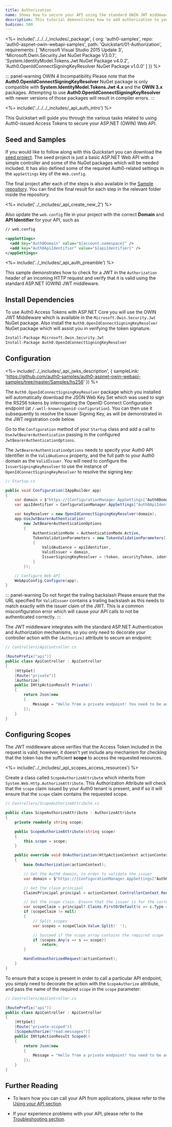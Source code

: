 ```yaml
---
title: Authorization
name: Shows how to secure your API using the standard OWIN JWT middeware
description: This tutorial demonstrates how to add authorization to your ASP.NET OWIN API using Auth0.
budicon: 500
---
```


<%= include('../../../_includes/_package', {
  org: 'auth0-samples',
  repo: 'auth0-aspnet-owin-webapi-samples',
  path: 'Quickstart/01-Authorization',
  requirements: [
    'Microsoft Visual Studio 2015 Update 3',
    'Microsoft.Owin.Security.Jwt NuGet Package V3.0.1',
    'System.IdentityModel.Tokens.Jwt NuGet Package v4.0.2',
    'Auth0.OpenIdConnectSigningKeyResolver NuGet Package v1.0.0'
  ]
}) %>

::: panel-warning OWIN 4 Incompatibility
Please note that the **Auth0.OpenIdConnectSigningKeyResolver** NuGet package is only compatible with **System.IdentityModel.Tokens.Jwt 4.x** and the **OWIN 3.x** packages. Attempting to use **Auth0.OpenIdConnectSigningKeyResolver** with newer versions of those packages will result in compiler errors.
:::

<%= include('../../../_includes/_api_auth_intro') %>

This Quickstart will guide you through the various tasks related to using Auth0-issued Access Tokens to secure your ASP.NET (OWIN) Web API.

## Seed and Samples

If you would like to follow along with this Quickstart you can download the [seed project](https://github.com/auth0-samples/auth0-aspnet-owin-webapi-samples/tree/master/Quickstart/00-Starter-Seed). The seed project is just a basic ASP.NET Web API with a simple controller and some of the NuGet packages which will be needed included. It has also defined some of the required Auth0-related settings in the `appSettings` key of the `Web.config`.

The final project after each of the steps is also available in the [Sample repository](https://github.com/auth0-samples/auth0-aspnet-owin-webapi-samples). You can find the final result for each step in the relevant folder inside the repository.

<%= include('../_includes/_api_create_new_2') %>

Also update the `web.config` file in your project with the correct **Domain** and **API Identifier** for your API, such as

```xml
// web.config

<appSettings>
  <add key="Auth0Domain" value="${account.namespace}" />
  <add key="Auth0ApiIdentifier" value="${apiIdentifier}" />
</appSettings>
```

<%= include('../_includes/_api_auth_preamble') %>

This sample demonstrates how to check for a JWT in the `Authorization` header of an incoming HTTP request and verify that it is valid using the standard ASP.NET (OWIN) JWT middleware.

## Install Dependencies

To use Auth0 Access Tokens with ASP.NET Core you will use the OWIN JWT Middleware which is available in the `Microsoft.Owin.Security.Jwt` NuGet package. Also install the `Auth0.OpenIdConnectSigningKeyResolver` NuGet package which will assist you in verifying the token signature.

```bash
Install-Package Microsoft.Owin.Security.Jwt
Install-Package Auth0.OpenIdConnectSigningKeyResolver
```

## Configuration

<%= include('../_includes/_api_jwks_description', { sampleLink: 'https://github.com/auth0-samples/auth0-aspnet-owin-webapi-samples/tree/master/Samples/hs256' }) %>

The `Auth0.OpenIdConnectSigningKeyResolver` package which you installed will automatically download the JSON Web Key Set which was used to sign the RS256 tokens by interrogating the OpenID Connect Configuration endpoint (at `/.well-known/openid-configuration`). You can then use it subsequently to resolve the Issuer Signing Key, as will be demonstrated in the JWT registration code below.

Go to the `Configuration` method of your `Startup` class and add a call to `UseJwtBearerAuthentication` passing in the configured `JwtBearerAuthenticationOptions`.

The `JwtBearerAuthenticationOptions` needs to specify your Auth0 API Identifier in the `ValidAudience` property, and the full path to your Auth0 domain as the `ValidIssuer`. You will need to configure the `IssuerSigningKeyResolver` to use the instance of `OpenIdConnectSigningKeyResolver` to resolve the signing key:

```csharp
// Startup.cs

public void Configuration(IAppBuilder app)
{
    var domain = $"https://{ConfigurationManager.AppSettings["Auth0Domain"]}/";
    var apiIdentifier = ConfigurationManager.AppSettings["Auth0ApiIdentifier"];

    var keyResolver = new OpenIdConnectSigningKeyResolver(domain);
    app.UseJwtBearerAuthentication(
        new JwtBearerAuthenticationOptions
        {
            AuthenticationMode = AuthenticationMode.Active,
            TokenValidationParameters = new TokenValidationParameters()
            {
                ValidAudience = apiIdentifier,
                ValidIssuer = domain,
                IssuerSigningKeyResolver = (token, securityToken, identifier, parameters) => keyResolver.GetSigningKey(identifier)
            }
        });

    // Configure Web API
    WebApiConfig.Configure(app);
}
```

::: panel-warning Do not forget the trailing backslash
Please ensure that the URL specified for `ValidIssuer` contains a trailing backslash as this needs to match exactly with the issuer claim of the JWT. This is a common misconfiguration error which will cause your API calls to not be authenticated correctly.
:::

The JWT middleware integrates with the standard ASP.NET Authentication and Authorization mechanisms, so you only need to decorate your controller action with the `[Authorize]` attribute to secure an endpoint:

```csharp
// Controllers/ApiController.cs

[RoutePrefix("api")]
public class ApiController : ApiController
{
    [HttpGet]
    [Route("private")]
    [Authorize]
    public IHttpActionResult Private()
    {
        return Json(new
        {
            Message = "Hello from a private endpoint! You need to be authenticated to see this."
        });
    }
}
```

## Configuring Scopes

The JWT middleware above verifies that the Access Token included in the request is valid; however, it doesn't yet include any mechanism for checking that the token has the sufficient **scope** to access the requested resources.

<%= include('../_includes/_api_scopes_access_resources') %>

Create a class called `ScopeAuthorizeAttribute` which inherits from `System.Web.Http.AuthorizeAttribute`. This Authorization Attribute will check that the `scope` claim issued by your Auth0 tenant is present, and if so it will ensure that the `scope` claim contains the requested scope.

```csharp
// Controllers/ScopeAuthorizeAttribute.cs

public class ScopeAuthorizeAttribute : AuthorizeAttribute
{
    private readonly string scope;

    public ScopeAuthorizeAttribute(string scope)
    {
        this.scope = scope;
    }

    public override void OnAuthorization(HttpActionContext actionContext)
    {
        base.OnAuthorization(actionContext);

        // Get the Auth0 domain, in order to validate the issuer
        var domain = $"https://{ConfigurationManager.AppSettings["Auth0Domain"]}/";

        // Get the claim principal
        ClaimsPrincipal principal = actionContext.ControllerContext.RequestContext.Principal as ClaimsPrincipal;

        // Get the scope clain. Ensure that the issuer is for the correcr Auth0 domain
        var scopeClaim = principal?.Claims.FirstOrDefault(c => c.Type == "scope" && c.Issuer == domain);
        if (scopeClaim != null)
        {
            // Split scopes
            var scopes = scopeClaim.Value.Split(' ');

            // Succeed if the scope array contains the required scope
            if (scopes.Any(s => s == scope))
                return;
        }

        HandleUnauthorizedRequest(actionContext);
    }
}
```

To ensure that a scope is present in order to call a particular API endpoint, you simply need to decorate the action with the `ScopeAuthorize` attribute, and pass the name of the required `scope` in the `scope` parameter:

```csharp
// Controllers/ApiController.cs

[RoutePrefix("api")]
public class ApiController : ApiController
{
    [HttpGet]
    [Route("private-scoped")]
    [ScopeAuthorize("read:messages")]
    public IHttpActionResult Scoped()
    {
        return Json(new
        {
            Message = "Hello from a private endpoint! You need to be authenticated and have a scope of read:messages to see this."
        });
    }
}
```

## Further Reading

* To learn how you can call your API from applications, please refer to the [Using your API section](/quickstart/backend/webapi-owin/02-using).

* If your experience problems with your API, please refer to the [Troubleshooting section](/quickstart/backend/webapi-owin/03-troubleshooting).
